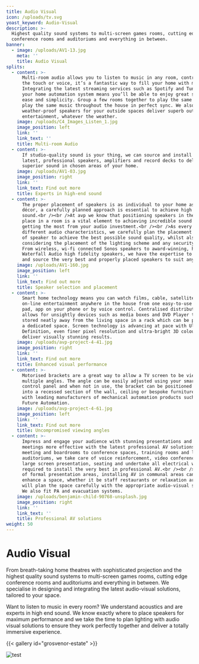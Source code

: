 ```yaml
---
title: Audio Visual
icon: /uploads/tv.svg
yoast_keyword: Audio-Visual
description: >-
  Highest quality sound systems ​to multi-screen games rooms, cutting edge
  ​conference rooms and auditoriums and everything in between.
banner:
  - image: /uploads/AV1-13.jpg
    meta: ''
    title: Audio Visual
splits:
  - content: >-
      Multi-room audio allows you to listen to music in any room, controlled by
      the touch or voice, it’s a fantastic way to fill your home with music.
      Integrating the latest streaming services such as Spotify and Tune In with
      your home automation system means you’ll be able to enjoy great sound with
      ease and simplicity. Group a few rooms together to play the same track or
      play the same music throughout the house in perfect sync. We also fit
      weather-proof speakers for your outside spaces deliver superb outdoor
      entertainment, whatever the weather.
    image: /uploads/C4_Images_Listen_1.jpg
    image_position: left
    link: ''
    link_text: ''
    title: Multi-room Audio
  - content: >-
      If studio-quality sound is your thing, we can source and install the
      latest, professional speakers, amplifiers and record decks to deliver
      superior sound in chosen areas of your home.
    image: /uploads/AV1-03.jpg
    image_position: right
    link: ''
    link_text: Find out more
    title: Experts in high-end sound
  - content: >-
      The proper placement of speakers is as individual to your home as your
      décor, a carefully planned approach is essential to achieve high quality
      sound.<br /><br />At avp we know that positioning speakers in the correct
      place in a room is a vital element to achieving incredible sound – and
      getting the most from your audio investment.<br /><br />As every room has
      different audio characteristics, we carefully plan the placement and type
      of speaker to achieve the best possible sound quality, whilst also
      considering the placement of the lighting scheme and any security devices.
      From wireless, wi-fi connected Sonos speakers to award-winning, hand-made
      Waterfall Audio high fidelity speakers, we have the expertise to recommend
      and source the very best and properly placed speakers to suit any space.
    image: /uploads/AV1-160.jpg
    image_position: left
    link: ''
    link_text: Find out more
    title: Speaker selection and placement
  - content: >-
      Smart home technology means you can watch films, cable, satellite and
      on-line entertainment anywhere in the house from one easy-to-use touch
      pad, app on your phone or by voice control. Centralised distribution
      allows for unsightly devices such as media boxes and DVD Player to be
      stored neatly away from the living space in a rack which can be placed in
      a dedicated space. Screen technology is advancing at pace with Ultra High
      Definition, even finer pixel resolution and ultra-bright 3D colour to
      deliver visually stunning results.
    image: /uploads/avp-project-4-41.jpg
    image_position: right
    link: ''
    link_text: Find out more
    title: Enhanced visual performance
  - content: >-
      Motorised brackets are a great way to allow a TV screen to be viewed from
      multiple angles. The angle can be easily adjusted using your smart home
      control panel and when not in use, the bracket can be positioned neatly
      into a recessed section of the wall, ceiling or bespoke furniture. We work
      with leading manufacturers of mechanical automation products such as
      Future Automation.
    image: /uploads/avp-project-4-61.jpg
    image_position: left
    link: ''
    link_text: Find out more
    title: Uncompromised viewing angles
  - content: >-
      Impress and engage your audience with stunning presentations and make
      meetings more effective with the latest professional AV solutions. From
      meeting and boardrooms to conference spaces, training rooms and large
      auditoriums, we take care of voice reinforcement, video conferencing,
      large screen presentation, seating and undertake all electrical work
      required to install the very best in professional AV.<br /><br />Outside
      of formal presentation areas, installing AV in communal areas can greatly
      enhance a space, whether it be staff restaurants or relaxation areas, we
      will plan the space carefully with the appropriate audio-visual solution.
      We also fit PA and evacuation systems.
    image: /uploads/benjamin-child-90768-unsplash.jpg
    image_position: right
    link: ''
    link_text: ''
    title: Professional AV solutions
weight: 50
---
```

# Audio Visual

From breath-taking home theatres with sophisticated projection and the highest quality sound systems ​to multi-screen games rooms, cutting edge ​conference rooms and auditoriums and everything in between. We specialise in designing and integrating the latest audio-visual solutions, ​tailored to your space. 

​Want to listen to music in every room? We understand acoustics and are experts in high end sound. We know exactly where to place speakers for maximum performance and ​we take the time to plan lighting with audio visual solutions to ensure they work perfectly together and deliver a totally immersive experience.

{{< gallery id="grosvenor-estate" >}}

![test](/uploads/AV1-130.jpg)
